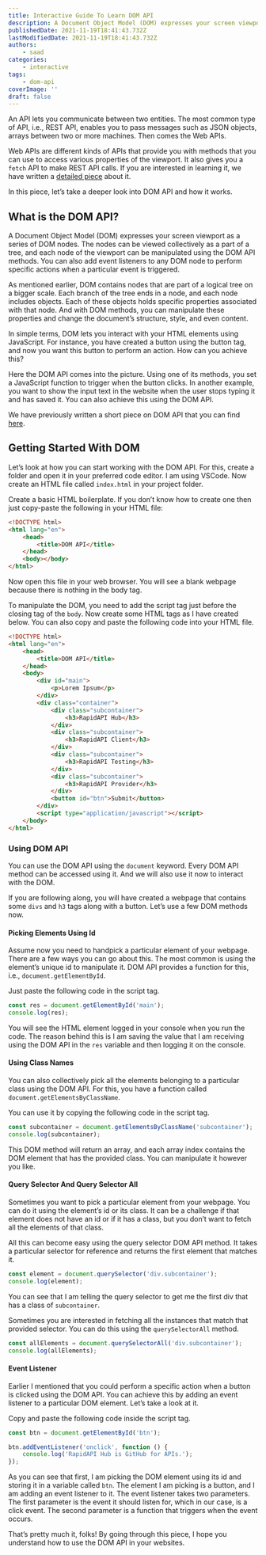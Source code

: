 ```yaml
---
title: Interactive Guide To Learn DOM API
description: A Document Object Model (DOM) expresses your screen viewport as a series of DOM nodes. In this piece, we are going to look at how you can use DOM API in your websites.
publishedDate: 2021-11-19T18:41:43.732Z
lastModifiedDate: 2021-11-19T18:41:43.732Z
authors:
    - saad
categories:
    - interactive
tags:
    - dom-api
coverImage: ''
draft: false
---
```


<Lead>

An API lets you communicate between two entities. The most common type of API, i.e., REST API, enables you to pass messages such as JSON objects, arrays between two or more machines. Then comes the Web APIs.

</Lead>

Web APIs are different kinds of APIs that provide you with methods that you can use to access various properties of the viewport. It also gives you a `fetch` API to make REST API calls. If you are interested in learning it, we have written a [detailed piece](https://rapidapi.com/guides/learn-fetch-api?utm_source=RapidAPI.com/guides&utm_medium=DevRel&utm_campaign=DevRel) about it.

In this piece, let’s take a deeper look into DOM API and how it works.

## What is the DOM API?

A Document Object Model (DOM) expresses your screen viewport as a series of DOM nodes. The nodes can be viewed collectively as a part of a tree, and each node of the viewport can be manipulated using the DOM API methods. You can also add event listeners to any DOM node to perform specific actions when a particular event is triggered.

As mentioned earlier, DOM contains nodes that are part of a logical tree on a bigger scale. Each branch of the tree ends in a node, and each node includes objects. Each of these objects holds specific properties associated with that node. And with DOM methods, you can manipulate these properties and change the document’s structure, style, and even content.

In simple terms, DOM lets you interact with your HTML elements using JavaScript. For instance, you have created a button using the button tag, and now you want this button to perform an action. How can you achieve this?

Here the DOM API comes into the picture. Using one of its methods, you set a JavaScript function to trigger when the button clicks. In another example, you want to show the input text in the website when the user stops typing it and has saved it. You can also achieve this using the DOM API.

We have previously written a short piece on DOM API that you can find [here](https://rapidapi.com/guides/dom-api?utm_source=RapidAPI.com/guides&utm_medium=DevRel&utm_campaign=DevRel).

## Getting Started With DOM

Let’s look at how you can start working with the DOM API. For this, create a folder and open it in your preferred code editor. I am using VSCode. Now create an HTML file called `index.html` in your project folder.

Create a basic HTML boilerplate. If you don’t know how to create one then just copy-paste the following in your HTML file:

```html
<!DOCTYPE html>
<html lang="en">
	<head>
		<title>DOM API</title>
	</head>
	<body></body>
</html>
```

Now open this file in your web browser. You will see a blank webpage because there is nothing in the body tag.

To manipulate the DOM, you need to add the script tag just before the closing tag of the `body`. Now create some HTML tags as I have created below. You can also copy and paste the following code into your HTML file.

```html
<!DOCTYPE html>
<html lang="en">
	<head>
		<title>DOM API</title>
	</head>
	<body>
		<div id="main">
			<p>Lorem Ipsum</p>
		</div>
		<div class="container">
			<div class="subcontainer">
				<h3>RapidAPI Hub</h3>
			</div>
			<div class="subcontainer">
				<h3>RapidAPI Client</h3>
			</div>
			<div class="subcontainer">
				<h3>RapidAPI Testing</h3>
			</div>
			<div class="subcontainer">
				<h3>RapidAPI Provider</h3>
			</div>
			<button id="btn">Submit</button>
		</div>
		<script type="application/javascript"></script>
	</body>
</html>
```

### Using DOM API

You can use the DOM API using the `document` keyword. Every DOM API method can be accessed using it. And we will also use it now to interact with the DOM.

If you are following along, you will have created a webpage that contains some `divs` and `h3` tags along with a button. Let’s use a few DOM methods now.

#### Picking Elements Using Id

Assume now you need to handpick a particular element of your webpage. There are a few ways you can go about this. The most common is using the element’s unique id to manipulate it. DOM API provides a function for this, i.e., `document.getElementById`.

Just paste the following code in the script tag.

```js
const res = document.getElementById('main');
console.log(res);
```

<LearnDOM showId />

You will see the HTML element logged in your console when you run the code. The reason behind this is I am saving the value that I am receiving using the DOM API in the `res` variable and then logging it on the console.

#### Using Class Names

You can also collectively pick all the elements belonging to a particular class using the DOM API. For this, you have a function called `document.getElementsByClassName`.

You can use it by copying the following code in the script tag.

```js
const subcontainer = document.getElementsByClassName('subcontainer');
console.log(subcontainer);
```

<LearnDOM showClass />

This DOM method will return an array, and each array index contains the DOM element that has the provided class. You can manipulate it however you like.

#### Query Selector And Query Selector All

Sometimes you want to pick a particular element from your webpage. You can do it using the element’s id or its class. It can be a challenge if that element does not have an id or if it has a class, but you don’t want to fetch all the elements of that class.

All this can become easy using the query selector DOM API method. It takes a particular selector for reference and returns the first element that matches it.

```js
const element = document.querySelector('div.subcontainer');
console.log(element);
```

<LearnDOM showQuerySelector />

You can see that I am telling the query selector to get me the first div that has a class of `subcontainer`.

Sometimes you are interested in fetching all the instances that match that provided selector. You can do this using the `querySelectorAll` method.

```js
const allElements = document.querySelectorAll('div.subcontainer');
console.log(allElements);
```

<LearnDOM showQuerySelectorAll />

#### Event Listener

Earlier I mentioned that you could perform a specific action when a button is clicked using the DOM API. You can achieve this by adding an event listener to a particular DOM element. Let’s take a look at it.

Copy and paste the following code inside the script tag.

```js
const btn = document.getElementById('btn');

btn.addEventListener('onclick', function () {
	console.log('RapidAPI Hub is GitHub for APIs.');
});
```

As you can see that first, I am picking the DOM element using its id and storing it in a variable called `btn`. The element I am picking is a button, and I am adding an event listener to it.
The event listener takes two parameters. The first parameter is the event it should listen for, which in our case, is a click event. The second parameter is a function that triggers when the event occurs.

<LearnDOM showEventListener />

That’s pretty much it, folks! By going through this piece, I hope you understand how to use the DOM API in your websites.
